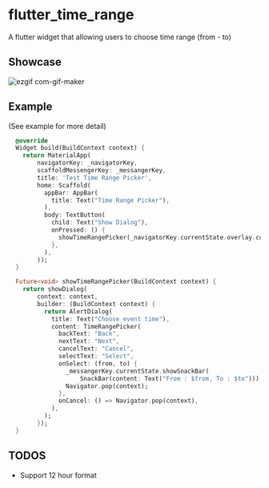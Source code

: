 # flutter_time_range

A flutter widget that allowing users to choose time range (from - to) 

## Showcase

![ezgif com-gif-maker](https://raw.githubusercontent.com/alfanthariq/flutter_time_range/master/timerangedialog.gif)


## Example
(See example for more detail)

```dart
  @override
  Widget build(BuildContext context) {
    return MaterialApp(
        navigatorKey: _navigatorKey,
        scaffoldMessengerKey: _messangerKey,
        title: 'Test Time Range Picker',
        home: Scaffold(
          appBar: AppBar(
            title: Text("Time Range Picker"),
          ),
          body: TextButton(
            child: Text("Show Dialog"),
            onPressed: () {
              showTimeRangePicker(_navigatorKey.currentState.overlay.context);
            },
          ),
        ));
  }

  Future<void> showTimeRangePicker(BuildContext context) {
    return showDialog(
        context: context,
        builder: (BuildContext context) {
          return AlertDialog(
            title: Text("Choose event time"),
            content: TimeRangePicker(
              backText: "Back",
              nextText: "Next",
              cancelText: "Cancel",
              selectText: "Select",
              onSelect: (from, to) {
                _messangerKey.currentState.showSnackBar(
                    SnackBar(content: Text("From : $from, To : $to")));
                Navigator.pop(context);
              },
              onCancel: () => Navigator.pop(context),
            ),
          );
        });
  }
```

## TODOS

* Support 12 hour format